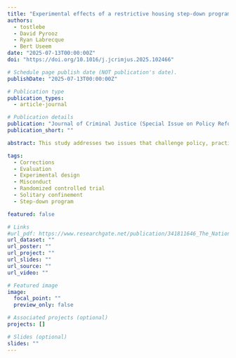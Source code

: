 ```yaml
---
title: "Experimental effects of a restrictive housing step-down program on violent and non-violent misconduct"
authors:
  - tostlebe
  - David Pyrooz
  - Ryan Labrecque
  - Bert Useem
date: "2025-07-13T00:00:00Z"
doi: "https://doi.org/10.1016/j.jcrimjus.2025.102466"

# Schedule page publish date (NOT publication's date).
publishDate: "2025-07-13T00:00:00Z"

# Publication type
publication_types:
  - article-journal

# Publication details
publication: "Journal of Criminal Justice (Special Issue on Policy Reforms to Segregation Practices in U.S. Prisons)"
publication_short: ""

abstract: This study addresses two issues that challenge policy, practice, and research on restrictive housing in prisons. First, the overarching need to reduce the footprint of restrictive housing and improve conditions of confinement. Second, the longstanding need to generate credible evidence of the effects of restrictive housing by ruling out selection bias. The Oregon Department of Corrections developed and implemented a step-down program for prisoners in long-term segregation and this study offers experimental evidence of its effects on misconduct. Between 2020 and 2022, 211 prisoners were randomly assigned to either remain in the business-as-usual condition (n=102), the intensive management unit, or voluntarily transfer to the treatment condition (n=109), a newly designed step-down unit. Official records for the full sample were paired with interviews conducted with 112 prisoners about three months post-randomization. Intent-to-treat (ITT) and local average treatment effects (LATE) are reported, testing preregistered hypotheses of official records and self-reports of misconduct in restrictive housing and general population settings. Post-randomization ITT and LATE estimates of the step-down unit condition on official report and self-report measures of misconduct in restrictive housing largely indicated null effects, with the exception of an increase in official records of violent misconduct in restrictive housing. Estimates of post-restrictive housing official misconduct in the general population indicated no meaningful group differences between the step-down unit and the business-as-usual conditions. The interpretation of findings is limited by the incomplete implementation of the step-down program and disruptions caused by COVID-19. Notably, however, the results suggest it is possible to house people in less restrictive conditions without increases in misconduct upon reentry to the general prison population. This study also serves as a baseline for future assessments and exemplifies how global events can impact correctional research.

tags:
  - Corrections
  - Evaluation
  - Experimental design
  - Misconduct
  - Randomized controlled trial
  - Solitary confinement
  - Step-down program

featured: false

# Links
#url_pdf: https://www.researchgate.net/publication/341811646_The_National_Death_Index_as_a_Source_of_Homicide_Data_A_Methodological_Exposition_of_Promises_and_Pitfalls_for_Criminologists
url_dataset: ""
url_poster: ""
url_project: ""
url_slides: ""
url_source: ""
url_video: ""

# Featured image
image:
  focal_point: ""
  preview_only: false

# Associated projects (optional)
projects: []

# Slides (optional)
slides: ""
---
```

